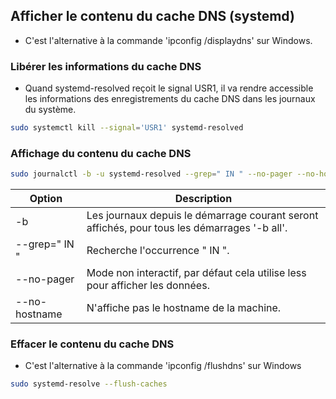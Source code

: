## Afficher le contenu du cache DNS (systemd)
- C'est l'alternative à la commande 'ipconfig /displaydns' sur Windows.
### Libérer les informations du cache DNS
- Quand systemd-resolved reçoit le signal USR1, il va rendre accessible les informations des enregistrements du cache DNS dans les journaux du système.
```Bash
sudo systemctl kill --signal='USR1' systemd-resolved
```

### Affichage du contenu du cache DNS
```Bash
sudo journalctl -b -u systemd-resolved --grep=" IN " --no-pager --no-hostname
```

|Option|Description|
|---|---|
|-b|Les journaux depuis le démarrage courant seront affichés, pour tous les démarrages '-b all'.|
|--grep=" IN "|Recherche l'occurrence  " IN ".|
|--no-pager|Mode non interactif, par défaut cela utilise less pour afficher les données.|
|--no-hostname|N'affiche pas le hostname de la machine.|

### Effacer le contenu du cache DNS
- C'est l'alternative à la commande 'ipconfig /flushdns' sur Windows
```Bash
sudo systemd-resolve --flush-caches
```